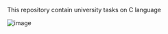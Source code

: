This repository contain university tasks on C language

![image](https://github.com/Timokrut/C/assets/113369010/a8b0e683-9445-4ecc-b995-23fbf24b414a)
